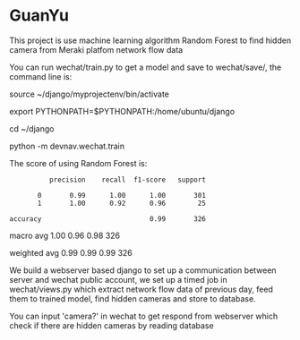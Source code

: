 # GuanYu
This project is use machine learning algorithm Random Forest to find hidden camera from Meraki platfom network flow data

You can run wechat/train.py to get a model and save to wechat/save/, the command line is:

source ~/django/myprojectenv/bin/activate

export PYTHONPATH=$PYTHONPATH:/home/ubuntu/django

cd ~/django

python -m devnav.wechat.train

The score of using Random Forest is:

              precision    recall  f1-score   support

           0       0.99      1.00      1.00       301
           1       1.00      0.92      0.96        25

    accuracy                           0.99       326
    
   macro avg       1.00      0.96      0.98       326
   
weighted avg       0.99      0.99      0.99       326



We build a webserver based django to set up a communication between server and wechat public account, we set up a timed job 
in wechat/views.py which extract network flow data of previous day, feed them to trained model, find hidden cameras and store 
to database.

You can input 'camera?' in wechat to get respond from webserver which check if there are hidden cameras by reading database


